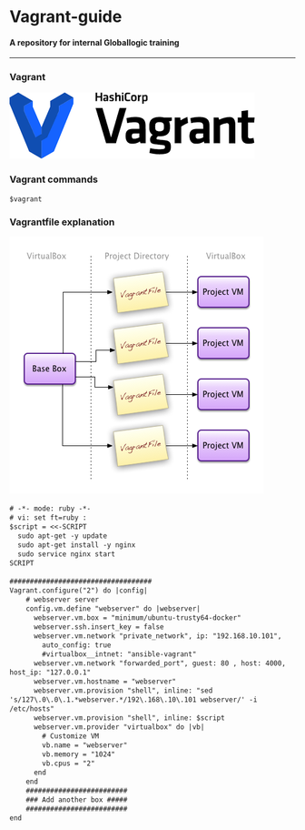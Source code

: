 # Vagrant-guide
#### A repository for internal Globallogic training
---

### Vagrant
![alt text](/images/vagrant_image.png)
<br />

### Vagrant commands 
```
$vagrant
```

### Vagrantfile explanation
![alt text](/images/vagrant_img_02.png)
<br />

```   
# -*- mode: ruby -*-
# vi: set ft=ruby :
$script = <<-SCRIPT
  sudo apt-get -y update
  sudo apt-get install -y nginx
  sudo service nginx start
SCRIPT

###################################
Vagrant.configure("2") do |config|
    # webserver server
    config.vm.define "webserver" do |webserver|
      webserver.vm.box = "minimum/ubuntu-trusty64-docker"
      webserver.ssh.insert_key = false
      webserver.vm.network "private_network", ip: "192.168.10.101",
        auto_config: true
        #virtualbox__intnet: "ansible-vagrant"
      webserver.vm.network "forwarded_port", guest: 80 , host: 4000, host_ip: "127.0.0.1"
      webserver.vm.hostname = "webserver"
      webserver.vm.provision "shell", inline: "sed 's/127\.0\.0\.1.*webserver.*/192\.168\.10\.101 webserver/' -i /etc/hosts"
      webserver.vm.provision "shell", inline: $script
      webserver.vm.provider "virtualbox" do |vb|
        # Customize VM
        vb.name = "webserver"
        vb.memory = "1024"
        vb.cpus = "2"
      end
    end
    #########################
    ### Add another box #####
    #########################
end
```
